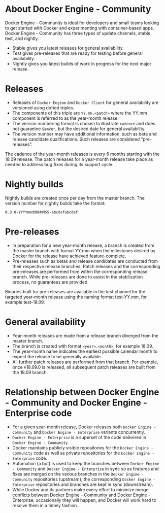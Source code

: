 # About Docker Engine - Community
Docker Engine - Community is ideal for developers and small teams looking to get started with Docker and experimenting with container-based apps. Docker Engine - Community has three types of update channels, stable, test, and nightly:

- Stable gives you latest releases for general availability.
- Test gives pre-releases that are ready for testing before general availability.
- Nightly gives you latest builds of work in progress for the next major release.

# Releases
- Releases of `Docker Engine` and `Docker Client` for general availability are versioned using dotted triples. 
- The components of this triple are `YY.mm.<patch>` where the YY.mm component is referred to as the year-month release. 
- The version numbering format is chosen to illustrate `cadence` and does not guarantee `SemVer`, but the desired date for general availability. 
- The version number may have additional information, such as beta and release candidate qualifications. Such releases are considered “pre-releases”.

The cadence of the year-month releases is every 6 months starting with the 18.09 release. The patch releases for a year-month release take place as needed to address bug fixes during its support cycle.

# Nightly builds
Nightly builds are created once per day from the master branch. The version number for nightly builds take the format:
```
0.0.0-YYYYmmddHHMMSS-abcdefabcdef
```
# Pre-releases
- In preparation for a new year-month release, a branch is created from the master branch with format YY.mm when the milestones desired by Docker for the release have achieved feature-complete. 
- Pre-releases such as betas and release candidates are conducted from their respective release branches. Patch releases and the corresponding pre-releases are performed from within the corresponding release branch.
While pre-releases are done to assist in the stabilization process, no guarantees are provided.

Binaries built for pre-releases are available in the test channel for the targeted year-month release using the naming format test-YY.mm, for example test-18.09.

# General availability
- Year-month releases are made from a release branch diverged from the master branch. 
- The branch is created with format `<year>.<month>`, for example 18.09. 
- The year-month name indicates the earliest possible calendar month to expect the release to be generally available. 
- All further patch releases are performed from that branch. For example, once v18.09.0 is released, all subsequent patch releases are built from the 18.09 branch.

# Relationship between Docker Engine - Community and Docker Engine - Enterprise code
- For a given year-month release, Docker releases both `Docker Engine - Community` and `Docker Engine - Enterprise` variants concurrently. 
- `Docker Engine - Enterprise` is a superset of the code delivered in `Docker Engine - Community`. 
- Docker maintains publicly visible repositories for the `Docker Engine - Community` code as well as private repositories for the `Docker Engine - Enterprise` code. 
- Automation (a bot) is used to keep the branches between `Docker Engine - Community` and `Docker Engine - Enterprise` in sync so as features and fixes are merged on the various branches in the `Docker Engine - Community` repositories (upstream), the corresponding `Docker Engine - Enterprise` repositories and branches are kept in sync (downstream). 
- While Docker and its partners make every effort to minimize merge conflicts between Docker Engine - Community and Docker Engine - Enterprise, occasionally they will happen, and Docker will work hard to resolve them in a timely fashion.





